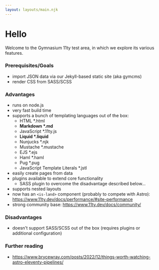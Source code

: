 ```yaml
---
layout: layouts/main.njk
---
```

# Hello
Welcome to the Gymnasium 11ty test area, in which we explore its various features.

### Prerequisites/Goals
- import JSON data via our Jekyll-based static site (aka gymcms)
- render CSS from SASS/SCSS

### Advantages
- runs on node.js
- very fast build time
- supports a bunch of templating languages out of the box:
  - HTML *.html
  - <b>Markdown *.md</b>
  - JavaScript *.11ty.js
  - <b>Liquid *.liquid</b>
  - Nunjucks *.njk
  - Mustache *.mustache
  - EJS *.ejs
  - Haml *.haml
  - Pug *.pug
  - JavaScript Template Literals *.jstl
- easily create pages from data
- plugins available to extend core functionality
  - SASS plugin to overcome the disadvantage described below...
- supports nested layouts
- now has an `<is-land>` component (probably to compete with Astro): https://www.11ty.dev/docs/performance/#site-performance
- strong community base: https://www.11ty.dev/docs/community/


### Disadvantages
- doesn't support SASS/SCSS out of the box (requires plugins or additional configuration)

### Further reading
- https://www.brycewray.com/posts/2022/12/things-worth-watching-astro-eleventy-pipelines/
